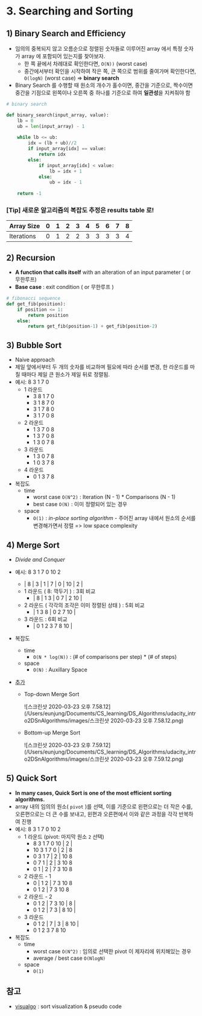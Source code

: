 # 3. Searching and Sorting



## 1) Binary Search and Efficiency

- 임의의 중복되지 않고 오름순으로 정렬된 숫자들로 이루어진 array 에서 특정 숫자가 array 에 포함되어 있는지를 찾아보자.
  - 한 쪽 끝에서 차례대로 확인한다면, `O(N))` (worst case)
  - 중간에서부터 확인을 시작하여 작은 쪽, 큰 쪽으로 범위를 줄여가며 확인한다면, `O(logN)` (worst case) => **binary search**
- Binary Search 를 수행할 때 원소의 개수가 홀수이면, 중간을 기준으로, 짝수이면 중간을 기점으로 왼쪽이나 오른쪽 중 하나를 기준으로 하여 **일관성**을 지켜줘야 함

```python
# binary search

def binary_search(input_array, value):
    lb = 0
    ub = len(input_array) - 1
    
    while lb <= ub:
        idx = (lb + ub)//2
        if input_array[idx] == value:
            return idx
        else:
            if input_array[idx] < value:
                lb = idx + 1
            else:
                ub = idx - 1
                
    return -1
```

### [Tip] 새로운 알고리즘의 복잡도 추정은 results table 로!

| Array Size | 0    | 1    | 2    | 3    | 4    | 5    | 6    | 7    | 8    |
| ---------- | ---- | ---- | ---- | ---- | ---- | ---- | ---- | ---- | ---- |
| Iterations | 0    | 1    | 2    | 2    | 3    | 3    | 3    | 3    | 4    |



## 2) Recursion

- **A function that calls itself** with an alteration of an input parameter ( or 무한루프)
- **Base case** : exit condition ( or 무한루프 )

```python
# fibonacci sequence
def get_fib(position):
    if position <= 1:
        return position
    else:
        return get_fib(position-1) + get_fib(position-2)
```



## 3) Bubble Sort

- Naive approach
- 제일 앞에서부터 두 개의 숫자를 비교하며 필요에 따라 순서를 변경, 한 라운드를 마칠 때마다 제일 큰 원소가 제일 뒤로 정렬됨.
- 예시: 8 3 1 7 0
  - 1 라운드
    - 3 8 1 7 0
    - 3 1 8 7 0
    - 3 1 7 8 0
    - 3 1 7 0 8
  - 2 라운드
    - 1 3 7 0 8
    - 1 3 7 0 8
    - 1 3 0 7 8
  - 3 라운드
    - 1 3 0 7 8
    - 1 0 3 7 8
  - 4 라운드
    - 0 1 3 7 8
- 복잡도
  - time
    - worst case  `O(N^2)`  : Iteration (N - 1) * Comparisons (N - 1)
    - best case `O(N)` : 이미 정렬되어 있는 경우
  - space
    - `O(1)` : *in-place sorting algorithm* - 주어진 array 내에서 원소의 순서를 변경해가면서 정렬 => low space complexity

## 4) Merge Sort

- *Divide and Conquer*

- 예시: 8 3 1 7 0 10 2

  - | 8 | 3 | 1 | 7 | 0 | 10 | 2 |
  - 1 라운드 ( 8: 깍두기 ) : 3회 비교
    - | 8 | 1 3 | 0 7 | 2 10 |
  - 2 라운드 ( 각각의 조각은 이미 정렬된 상태 ) : 5회 비교
    - | 1 3 8 | 0 2 7 10 |
  - 3 라운드 : 6회 비교
    - | 0 1 2 3 7 8 10 |

- 복잡도

  - time
    - `O(N * log(N))` : (# of comparisons per step) * (# of steps)
  - space
    - `O(N)` : Auxillary Space 

- [추가](https://algs4.cs.princeton.edu/22mergesort/)

  - Top-down Merge Sort

    ![스크린샷 2020-03-23 오후 7.58.12](/Users/eunjung/Documents/CS_learning/DS_Algorithms/udacity_intro2DSnAlgorithms/images/스크린샷 2020-03-23 오후 7.58.12.png)

  - Bottom-up Merge Sort

    ![스크린샷 2020-03-23 오후 7.59.12](/Users/eunjung/Documents/CS_learning/DS_Algorithms/udacity_intro2DSnAlgorithms/images/스크린샷 2020-03-23 오후 7.59.12.png)

## 5) Quick Sort

- **In many cases, Quick Sort is one of the most efficient sorting algorithms.**
- array 내의 임의의 원소( `pivot` )를 선택, 이를 기준으로 왼편으로는 더 작은 수를, 오른편으로는 더 큰 수를 보내고, 왼편과 오른편에서 이와 같은 과정을 각각 반복하여 진행
- 예시: 8 3 1 7 0 10 2
  - 1 라운드 (pivot: 마지막 원소 `2` 선택)
    - 8 3 1 7 0 10 | 2 |
    - 10 3 1 7 0 | 2 | 8 
    - 0 3 1 7 | 2 | 10 8
    - 0 7 1 | 2 | 3 10 8
    - 0 1 | 2 | 7 3 10 8
  - 2 라운드 - 1
    - 0 | 1 2 | 7 3 10 8
    - 0 1 2 | 7 3 10 8
  - 2 라운드 - 2
    - 0 1 2 | 7 3 10 | 8 |
    - 0 1 2 | 7 3 | 8 10 |
  - 3 라운드
    - 0 1 2 | 7 | 3 | 8 10 |
    - 0 1 2 3 7 8 10
- 복잡도
  - time
    - worst case `O(N^2)` : 임의로 선택한 pivot 이 제자리에 위치해있는 경우
    - average / best case `O(NlogN)`
  - space
    - `O(1)`



## 참고

- [visualgo](https://visualgo.net/en/sorting) : sort visualization & pseudo code